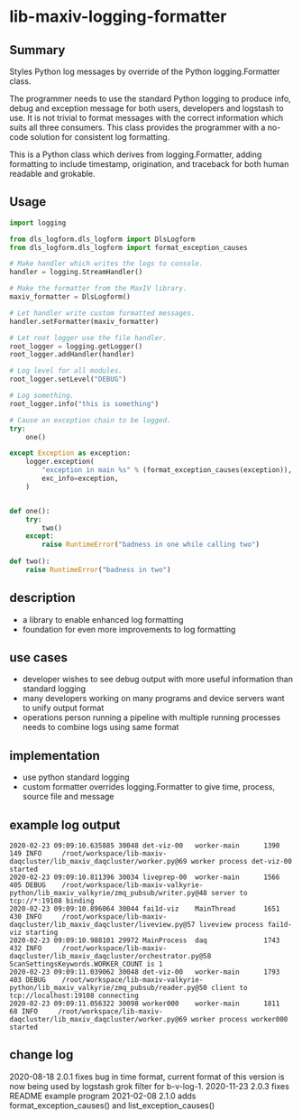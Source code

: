 # lib-maxiv-logging-formatter

## Summary

Styles Python log messages by override of the Python logging.Formatter class.

The programmer needs to use the standard Python logging to produce info, debug and exception message for both users, developers and logstash to use.
It is not trivial to format messages with the correct information which suits all three consumers.
This class provides the programmer with a no-code solution for consistent log formatting.

This is a Python class which derives from logging.Formatter, adding formatting to include timestamp, origination, and traceback for both human readable and grokable.

## Usage

```python
import logging

from dls_logform.dls_logform import DlsLogform
from dls_logform.dls_logform import format_exception_causes

# Make handler which writes the logs to console.
handler = logging.StreamHandler()

# Make the formatter from the MaxIV library.
maxiv_formatter = DlsLogform()

# Let handler write custom formatted messages.
handler.setFormatter(maxiv_formatter)

# Let root logger use the file handler.
root_logger = logging.getLogger()
root_logger.addHandler(handler)

# Log level for all modules.
root_logger.setLevel("DEBUG")

# Log something.
root_logger.info("this is something")

# Cause an exception chain to be logged.
try:
    one()

except Exception as exception:
    logger.exception(
        "exception in main %s" % (format_exception_causes(exception)),
        exc_info=exception,
    )


def one():
    try:
        two()
    except:
        raise RuntimeError("badness in one while calling two")
    
def two():
    raise RuntimeError("badness in two")

```

## description
- a library to enable enhanced log formatting
- foundation for even more improvements to log formatting

## use cases
- developer wishes to see debug output with more useful information than standard logging
- many developers working on many programs and device servers want to unify output format
- operations person running a pipeline with multiple running processes needs to combine logs using same format

## implementation
- use python standard logging
- custom formatter overrides logging.Formatter to give time, process, source file and message

## example log output
```
2020-02-23 09:09:10.635885 30048 det-viz-00   worker-main      1390      149 INFO     /root/workspace/lib-maxiv-daqcluster/lib_maxiv_daqcluster/worker.py@69 worker process det-viz-00 started
2020-02-23 09:09:10.811396 30034 liveprep-00  worker-main      1566      405 DEBUG    /root/workspace/lib-maxiv-valkyrie-python/lib_maxiv_valkyrie/zmq_pubsub/writer.py@48 server to tcp://*:19108 binding
2020-02-23 09:09:10.896064 30044 fai1d-viz    MainThread       1651      430 INFO     /root/workspace/lib-maxiv-daqcluster/lib_maxiv_daqcluster/liveview.py@57 liveview process fai1d-viz starting
2020-02-23 09:09:10.988101 29972 MainProcess  daq              1743      432 INFO     /root/workspace/lib-maxiv-daqcluster/lib_maxiv_daqcluster/orchestrator.py@58 ScanSettingsKeywords.WORKER_COUNT is 1
2020-02-23 09:09:11.039062 30048 det-viz-00   worker-main      1793      403 DEBUG    /root/workspace/lib-maxiv-valkyrie-python/lib_maxiv_valkyrie/zmq_pubsub/reader.py@50 client to tcp://localhost:19108 connecting
2020-02-23 09:09:11.056322 30098 worker000    worker-main      1811       68 INFO     /root/workspace/lib-maxiv-daqcluster/lib_maxiv_daqcluster/worker.py@69 worker process worker000 started
```




## change log
2020-08-18 2.0.1 fixes bug in time format, current format of this version is now being used by logstash grok filter for b-v-log-1.
2020-11-23 2.0.3 fixes README example program
2021-02-08 2.1.0 adds format_exception_causes() and list_exception_causes()
